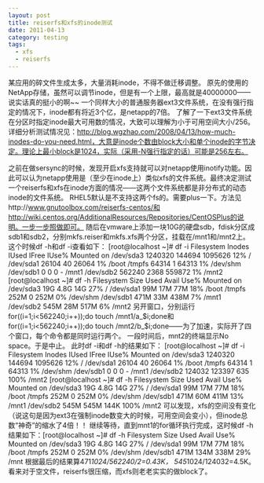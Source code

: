 ```yaml
---
layout: post
title: reiserfs和xfs的inode测试
date: 2011-04-13
category: testing
tags:
  - xfs
  - reiserfs
---
```


某应用的碎文件生成太多，大量消耗inode，不得不做迁移调整。
原先的使用的NetApp存储，虽然可以调节inode，但是有一个上限，最高就是40000000——说实话真的挺小的啊~~
一个同样大小的普通服务器ext3文件系统，在没有强行指定的情况下，inode都有将近3个亿，是netapp的7倍。
了解了一下ext3文件系统在分区时指定inode最大可用数的情况，大致可以理解为小于可用空间大小/256。详细分析测试情况见：http://blog.wgzhao.com/2008/04/13/how-much-inodes-do-you-need.html，大意是inode个数由block大小和单个inode的字节决定。理论上最小block是1024，实际（采用-N强行指定的话）可能是256左右。

之前在做sersync的时候，发现开启xfs支持就可以对netapp使用inotify功能。因此可以认为netapp使用是（至少在inode上）类似xfs的文件系统。最终决定测试一个reiserfs和xfs在inode方面的情况——这两个文件系统都是非分布式的动态inode的文件系统。
RHEL5默认是不支持这两个fs的。需要plus一下。方法见http://www.gnutoolbox.com/reiserfs-centos/和http://wiki.centos.org/AdditionalResources/Repositories/CentOSPlus的说明。一步一步照做即可。
随后在vmware上添加一块10G的硬盘sdb，fdisk分区成sdb1和sdb2，分别mkfs.reiser和mkfs.xfs两个分区，挂载在/mnt1和/mnt2上。
这个时候df -h和df -i查看如下：
[root@localhost ~]# df -i
Filesystem            Inodes   IUsed   IFree IUse% Mounted on
/dev/sda3            1240320  144694 1095626   12% /
/dev/sda1              26104      40   26064    1% /boot
/tmpfs                 64314       1   64313    1% /dev/shm
/dev/sdb1                  0       0       0    -  /mnt1
/dev/sdb2             562240    2368  559872    1% /mnt2
[root@localhost ~]# df -h
Filesystem            Size  Used Avail Use% Mounted on
/dev/sda3              19G  4.8G   14G  27% /
/dev/sda1              99M   17M   77M  18% /boot
/tmpfs                252M     0  252M   0% /dev/shm
/dev/sdb1             471M  33M  438M   7% /mnt1
/dev/sdb2             545M   28M  517M   6% /mnt2
另开窗口，分别运行for((i=1;i<562240;i++));do touch /mnt1/a_$i;done和for((i=1;i<562240;i++));do touch /mnt2/b_$i;done——为了加速，实际开了四个窗口，每个命令都是同时运行两个。
一段时间后，mnt2的终端显示No space。于是中止。
此时df -i和df -h的结果如下：
[root@localhost ~]# df -i
Filesystem            Inodes   IUsed   IFree IUse% Mounted on
/dev/sda3            1240320  144694 1095626   12% /
/dev/sda1              26104      40   26064    1% /boot
/tmpfs                 64314       1   64313    1% /dev/shm
/dev/sdb1                  0       0       0    -  /mnt1
/dev/sdb2             124032  123397     635  100% /mnt2
[root@localhost ~]# df -h
Filesystem            Size  Used Avail Use% Mounted on
/dev/sda3              19G  4.8G   14G  27% /
/dev/sda1              99M   17M   77M  18% /boot
/tmpfs                252M     0  252M   0% /dev/shm
/dev/sdb1             471M   60M  411M  13% /mnt1
/dev/sdb2             545M  545M  144K 100% /mnt2
可以发现，xfs的空间没有变化（说这句是因为ext3在强制inode数变大的时候，可用空间会变小），但inode总数“神奇”的缩水了4倍！！
继续等待，直到mnt1的for循环执行完成，这时候df -h结果如下：[root@localhost ~]# df -h
Filesystem            Size  Used Avail Use% Mounted on
/dev/sda3              19G  4.8G   14G  27% /
/dev/sda1              99M   17M   77M  18% /boot
/tmpfs                252M     0  252M   0% /dev/shm
/dev/sdb1             471M  134M  338M  29% /mnt
根据最后的结果算471*1024/562240/2=0.43K， 545*1024/124032=4.5K。看来对于空文件，reiserfs很压缩，而xfs则老老实实的做block了。
